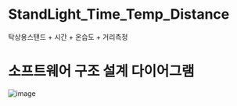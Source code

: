 # StandLight_Time_Temp_Distance
탁상용스탠드 + 시간 + 온습도 + 거리측정

# 소프트웨어 구조 설계 다이어그램

![image](https://user-images.githubusercontent.com/112471463/190301420-6b2a5aea-4358-43e6-a1c3-1442f8c711c6.png)
